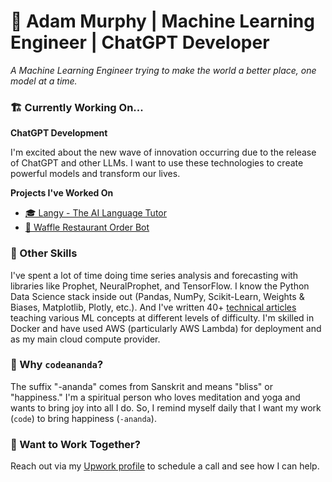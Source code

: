 # 🤖 Adam Murphy | Machine Learning Engineer | ChatGPT Developer

*A Machine Learning Engineer trying to make the world a better place, one model at a time.*

### 🏗️ Currently Working On...

**ChatGPT Development**

I'm excited about the new wave of innovation occurring due to the release of ChatGPT and other LLMs. I want to use these technologies to create powerful models and transform our lives. 

**Projects I've Worked On**

* [🎓 Langy - The AI Language Tutor](https://github.com/codeananda/langy)
* [🧇 Waffle Restaurant Order Bot](https://github.com/codeananda/restaurant_order_bot/tree/main)

### 💪 Other Skills

I've spent a lot of time doing time series analysis and forecasting with libraries like Prophet, NeuralProphet, and TensorFlow. I know the Python Data Science stack inside out (Pandas, NumPy, Scikit-Learn, Weights & Biases, Matplotlib, Plotly, etc.). And I've written 40+ [technical articles](https://github.com/codeananda/technical_articles) teaching various ML concepts at different levels of difficulty. I'm skilled in Docker and have used AWS (particularly AWS Lambda) for deployment and as my main cloud compute provider.

### 🤔 Why `codeananda`?

The suffix "-ananda" comes from Sanskrit and means "bliss" or "happiness." I'm a spiritual person who loves meditation and yoga and wants to bring joy into all I do. So, I remind myself daily that I want my work (`code`) to bring happiness (`-ananda`).

### 🤝 Want to Work Together?

Reach out via my [Upwork profile](https://www.upwork.com/freelancers/~01153ca9fd0099730e) to schedule a call and see how I can help.


<!--
**codeananda/codeananda** is a ✨ _special_ ✨ repository because its `README.md` (this file) appears on your GitHub profile.

Here are some ideas to get you started:

- 🔭 I’m currently working on ...
- 🌱 I’m currently learning ...
- 👯 I’m looking to collaborate on ...
- 🤔 I’m looking for help with ...
- 💬 Ask me about ...
- 📫 How to reach me: ...
- 😄 Pronouns: ...
- ⚡ Fun fact: ...
-->
